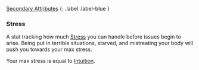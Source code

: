 [Secondary Attributes](Game/Core/Attributes#Secondary%20Attributes)
{: .label .label-blue }

### Stress
A stat tracking how much [Stress](Game/Stress) you can handle before issues begin to arise. Being put in terrible situations, starved, and mistreating your body will push you towards your max stress.

Your max stress is equal to [Intuition](Game/Core/Intuition).